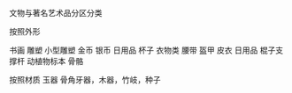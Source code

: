 文物与著名艺术品分区分类


按照外形

书画
雕塑 小型雕塑
金币 银币
日用品 杯子 
衣物类 腰带 盔甲 皮衣
日用品 棍子支撑杆
动植物标本
骨骼



按照材质 玉器 
骨角牙器，木器，竹岐，种子

